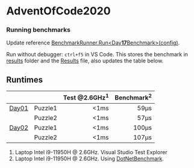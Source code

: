 # AdventOfCode2020

### Running benchmarks
Update reference [BenchmarkRunner.Run<Day**17**Benchmark>(config)](AdventOfCodeBenchmark/Program.cs).

Run without debugger: `ctrl+f5` in VS Code. This stores the benchmark in [results](AdventOfCodeBenchmark\BenchmarkDotNet.Artifacts\results) folder and the [Results](Results.json) file, also updates the table below.

## Runtimes
<!--ResultTableStart-->
|                                |         | Test @2.6GHz<sup>1</sup> | Benchmark<sup>2</sup> |
|--------------------------------|---------|-------------------------:|----------------------:|
| [Day01](AdventOfCode/Day01.cs) | Puzzle1 |                     <1ms |                  59μs |
|                                | Puzzle2 |                     <1ms |                  57μs |
| [Day02](AdventOfCode/Day02.cs) | Puzzle1 |                     <1ms |                 100μs |
|                                | Puzzle2 |                     <1ms |                 107μs |
<!--ResultTableEnd-->

1) Laptop Intel i9-11950H @ 2.6GHz. Visual Studio Test Explorer
2) Laptop Intel i9-11950H @ 2.6GHz. Using [DotNetBenchmark](https://github.com/dotnet/BenchmarkDotNet).
